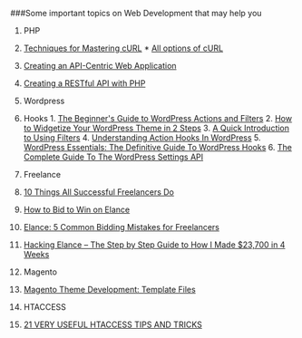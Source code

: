 ###Some important topics on Web Development that may help you

1.  PHP
  1.  [Techniques for Mastering cURL](https://code.tutsplus.com/tutorials/techniques-for-mastering-curl--net-8470)
  	*  [All options of cURL](http://us3.php.net/manual/en/function.curl-setopt.php)
  2.  [Creating an API-Centric Web Application](https://code.tutsplus.com/tutorials/creating-an-api-centric-web-application--net-23417)
  3.  [Creating a RESTful API with PHP](http://coreymaynard.com/blog/creating-a-restful-api-with-php/)

2.  Wordpress
  1. Hooks
    1.  [The Beginner's Guide to WordPress Actions and Filters](https://code.tutsplus.com/articles/the-beginners-guide-to-wordpress-actions-and-filters--wp-27373)
  	2.  [How to Widgetize Your WordPress Theme in 2 Steps](http://digwp.com/2010/02/how-to-widgetize-wordpress-theme/)
  	3.  [A Quick Introduction to Using Filters](https://pippinsplugins.com/a-quick-introduction-to-using-filters/)
  	4.  [Understanding Action Hooks In WordPress](http://www.raymondselda.com/understanding-action-hooks-in-wordpress/)
  	5.  [WordPress Essentials: The Definitive Guide To WordPress Hooks](http://www.smashingmagazine.com/2011/10/07/definitive-guide-wordpress-hooks/)
    6.  [The Complete Guide To The WordPress Settings API](https://code.tutsplus.com/series/the-complete-guide-to-the-wordpress-settings-api--cms-624)

3.  Freelance
  1.  [10 Things All Successful Freelancers Do](http://www.wisebread.com/10-things-all-successful-freelancers-do)
  2.  [How to Bid to Win on Elance](http://www.barefootconsultants.com/public/How-to-Bid-to-Win-on-Elance.cfm)
  3.  [Elance: 5 Common Bidding Mistakes for Freelancers](http://www.barefootconsultants.com/public/Elance_5_Bidding_Mistakes_for_Freelancers.cfm)
  4.  [Hacking Elance – The Step by Step Guide to How I Made $23,700 in 4 Weeks](http://under30ceo.com/hacking-elance-the-step-by-step-guide-to-how-i-made-23700-in-4-weeks/)

4. Magento
  1.  [Magento Theme Development: Template Files](https://code.tutsplus.com/articles/magento-theme-development-template-files--cms-21040?utm_source=Tuts+&utm_medium=website&utm_campaign=relatedtutorials&utm_content=sidebar&WT.mc_id=Tuts+_website_relatedtutorials_sidebar)

6.  HTACCESS
  1.  [21 VERY USEFUL HTACCESS TIPS AND TRICKS](http://sandhu.pcriot.com/21-very-useful-htaccess-tips-and-tricks/)